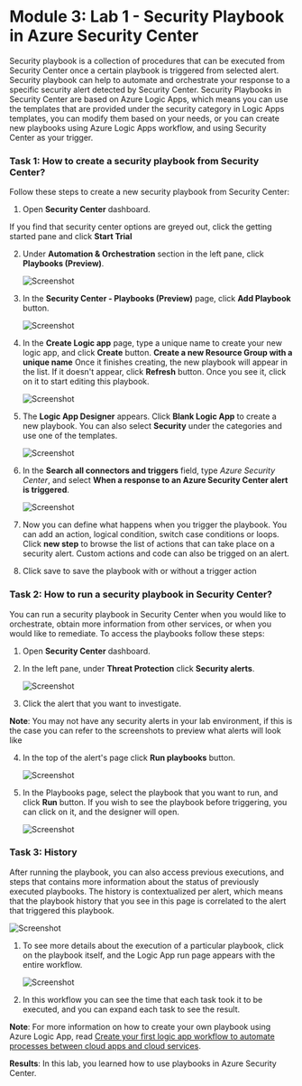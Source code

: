 # Module 3: Lab 1 - Security Playbook in Azure Security Center


Security playbook is a collection of procedures that can be executed from Security Center once a certain playbook is triggered from selected alert. Security playbook can help to automate and orchestrate your response to a specific security alert detected by Security Center. Security Playbooks in Security Center are based on Azure Logic Apps, which means you can use the templates that are provided under the security category in Logic Apps templates, you can modify them based on your needs, or you can create new playbooks using Azure Logic Apps workflow, and using Security Center as your trigger.


### Task 1: How to create a security playbook from Security Center?


Follow these steps to create a new security playbook from Security Center:


1.  Open **Security Center** dashboard.

If you find that security center options are greyed out, click the getting started pane and click **Start Trial**


2.  Under **Automation & Orchestration** section in the left pane, click **Playbooks (Preview)**.

       ![Screenshot](../media/Module-3/2323824c-6d1e-49e2-8049-ab853a302af7.png)

	

3.  In the **Security Center - Playbooks (Preview)** page, click **Add Playbook** button.

     ![Screenshot](../media/Module-3/76956e55-61a4-4e89-a938-03b57325b5b2.png)

 

4.  In the **Create Logic app** page, type a unique name to create your new logic app, and click **Create** button. **Create a new Resource Group with a unique name** Once it finishes creating, the new playbook will appear in the list. If it doesn't appear, click **Refresh** button. Once you see it, click on it to start editing this playbook.

      ![Screenshot](../media/Module-3/b9f20273-106c-41f3-8d3e-799f3c637954.png)
    
5.  The **Logic App Designer** appears. Click **Blank Logic App** to create a new playbook. You can also select **Security** under the categories and use one of the templates.

    ![Screenshot](../media/Module-3/3b7e96eb-1e6f-405a-b7ac-152bcbf9da88.png)

6.  In the **Search all connectors and triggers** field, type *Azure Security Center*, and select **When a response to an Azure Security Center alert is triggered**.

    ![Screenshot](../media/Module-3/9f827605-40d1-483e-9669-dadb68008dbf.png)

7.  Now you can define what happens when you trigger the playbook. You can add an action, logical condition, switch case conditions or loops. Click **new step** to browse the list of actions that can take place on a security alert. Custom actions and code can also be trigged on an alert.

8.  Click save to save the playbook with or without a trigger action

### Task 2: How to run a security playbook in Security Center?


You can run a security playbook in Security Center when you would like to orchestrate, obtain more information from other services, or when you would like to remediate. To access the playbooks follow these steps:


1.  Open **Security Center** dashboard.

2.  In the left pane, under **Threat Protection** click **Security alerts**.

    ![Screenshot](../media/Module-3/1c9a473b-0090-4a9c-9c30-eda15623fe37.png)

3.  Click the alert that you want to investigate.


**Note**: You may not have any security alerts in your lab environment, if this is the case you can refer to the screenshots to preview what alerts will look like


4.  In the top of the alert's page click **Run playbooks** button.

    ![Screenshot](../media/Module-3/47a7f035-517e-4773-bbeb-48e09bb4f618.png)
    
5.  In the Playbooks page, select the playbook that you want to run, and click **Run** button. If you wish to see the playbook before triggering, you can click on it, and the designer will open.

    ![Screenshot](../media/Module-3/7d97e181-042d-4091-9d59-e32fe9ea5bdf.png)

### Task 3: History


After running the playbook, you can also access previous executions, and steps that contains more information about the status of previously executed playbooks. The history is contextualized per alert, which means that the playbook history that you see in this page is correlated to the alert that triggered this playbook.

   ![Screenshot](../media/Module-3/7cd8ebd7-8eb9-432e-85de-6b3e1c23a402.png)

1.  To see more details about the execution of a particular playbook, click on the playbook itself, and the Logic App run page appears with the entire workflow.

     ![Screenshot](../media/Module-3/9c88adfc-7634-4b4d-bf86-570415b2789d.png)

2.  In this workflow you can see the time that each task took it to be executed, and you can expand each task to see the result.


**Note**: For more information on how to create your own playbook using Azure Logic App, read [Create your first logic app workflow to automate processes between cloud apps and cloud services](https://docs.microsoft.com/azure/logic-apps/logic-apps-create-a-logic-app).




**Results**: In this lab, you learned how to use playbooks in Azure Security Center.

